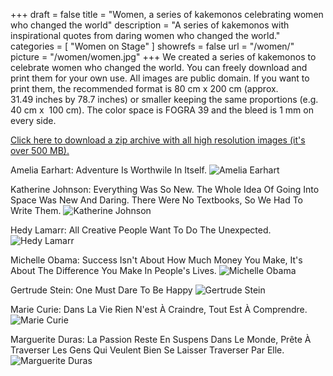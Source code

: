 +++
draft 		= false
title 		= "Women, a series of kakemonos celebrating women who changed the world"
description	= "A series of kakemonos with inspirational quotes from daring women who changed the world."
categories	= [ "Women on Stage" ]
showrefs	= false
url			= "/women/"
picture		= "/women/women.jpg"
+++
We created a series of kakemonos to celebrate women who changed the world. You can freely download and print them for your own use. All images are public domain. If you want to print them, the recommended format is 80 cm x 200 cm (approx. 31.49 inches by 78.7 inches) or smaller keeping the same proportions (e.g. 40 cm x  100 cm). The color space is FOGRA 39 and the bleed is 1 mm on every side. 

[Click here to download a zip archive with all high resolution images (it's over 500 MB).](https://www.dropbox.com/s/8lyeeflfqlyjelm/women.zip?dl=1)

Amelia Earhart: Adventure Is Worthwile In Itself.
![Amelia Earhart](/women/amelia_earhart_thumb.jpg)

Katherine Johnson: Everything Was So New. The Whole Idea Of Going Into Space Was New And Daring. There Were No Textbooks, So We Had To Write Them.
![Katherine Johnson](/women/katherine_johnson_thumb.jpg)

Hedy Lamarr: All Creative People Want To Do The Unexpected.
![Hedy Lamarr](/women/hedy_lamarr_thumb.jpg)

Michelle Obama: Success Isn't About How Much Money You Make, It's About The Difference You Make In People's Lives.
![Michelle Obama](/women/michelle_obama_thumb.jpg)

Gertrude Stein: One Must Dare To Be Happy
![Gertrude Stein](/women/gertrude_stein_thumb.jpg)

Marie Curie: Dans La Vie Rien N'est À Craindre, Tout Est À Comprendre.
![Marie Curie](/women/marie_curie_thumb.jpg)

Marguerite Duras: La Passion Reste En Suspens Dans Le Monde, Prête À Traverser Les Gens Qui Veulent Bien Se Laisser Traverser Par Elle.
![Marguerite Duras](/women/marguerite_duras_thumb.jpg)
